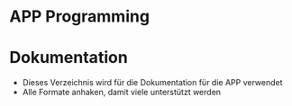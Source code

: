 APP Programming
===============

# Dokumentation

* Dieses Verzeichnis wird für die Dokumentation für die APP verwendet
* Alle Formate anhaken, damit viele unterstützt werden


